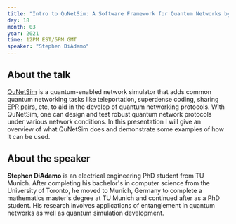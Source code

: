 ```yaml
---
title: "Intro to QuNetSim: A Software Framework for Quantum Networks by Stephen DiAdamo"
day: 18
month: 03
year: 2021
time: 12PM EST/5PM GMT
speaker: "Stephen DiAdamo"
---
```

      
## About the talk
    
[QuNetSim](http://github.com/tqsd/QuNetSim) is a quantum-enabled network simulator that adds common quantum networking tasks like teleportation, superdense coding, sharing EPR pairs, etc, to aid in the develop of quantum networking protocols. With QuNetSim, one can design and test robust quantum network protocols under various network conditions. In this presentation I will give an overview of what QuNetSim does and demonstrate some examples of how it can be used.
    
      
## About the speaker
    
**Stephen DiAdamo** is an electrical engineering PhD student from TU Munich. After completing his bachelor's in computer science from the University of Toronto, he moved to Munich, Germany to complete a mathematics master's degree at TU Munich and continued after as a PhD student. His research involves applications of entanglement in quantum networks as well as quantum simulation development.
